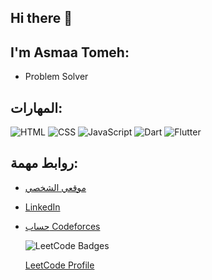 ## Hi there 👋


## I'm Asmaa Tomeh:
- Problem Solver
## المهارات:
![HTML](https://img.shields.io/badge/-HTML5-orange?style=flat-square&logo=html5)
![CSS](https://img.shields.io/badge/-CSS3-blue?style=flat-square&logo=css3)
![JavaScript](https://img.shields.io/badge/-JavaScript-yellow?style=flat-square&logo=javascript)
![Dart](https://img.shields.io/badge/-Dart-0175C2?style=flat-square&logo=dart)
![Flutter](https://img.shields.io/badge/-Flutter-02569B?style=flat-square&logo=flutter)

## روابط مهمة:
- [موقعي الشخصي](https://example.com)
- [LinkedIn](https://linkedin.com/in/yourname)
- [حساب Codeforces](https://codeforces.com/profile/yourname)

   ![LeetCode Badges](https://leetcode-badge-showcase.vercel.app/api?username=Asmaa_Tomeh) 

   
   [LeetCode Profile](https://leetcode.com/u/Asmaa_Tomeh/)
<!--
**Asmaatomeh1/Asmaatomeh1** is a ✨ _special_ ✨ repository because its `README.md` (this file) appears on your GitHub profile.

Here are some ideas to get you started:

- 🔭 I’m currently working on ...
- 🌱 I’m currently learning ...
- 👯 I’m looking to collaborate on ...
- 🤔 I’m looking for help with ...
- 💬 Ask me about ...
- 📫 How to reach me: ...
- 😄 Pronouns: ...
- ⚡ Fun fact: ...
-->

